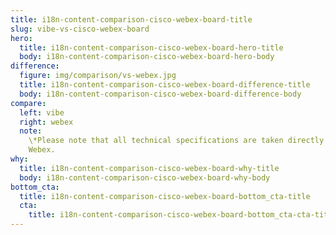```yaml
---
title: i18n-content-comparison-cisco-webex-board-title
slug: vibe-vs-cisco-webex-board
hero:
  title: i18n-content-comparison-cisco-webex-board-hero-title
  body: i18n-content-comparison-cisco-webex-board-hero-body
difference:
  figure: img/comparison/vs-webex.jpg
  title: i18n-content-comparison-cisco-webex-board-difference-title
  body: i18n-content-comparison-cisco-webex-board-difference-body
compare:
  left: vibe
  right: webex
  note:
    \*Please note that all technical specifications are taken directly from Cisco
    Webex.
why:
  title: i18n-content-comparison-cisco-webex-board-why-title
  body: i18n-content-comparison-cisco-webex-board-why-body
bottom_cta:
  title: i18n-content-comparison-cisco-webex-board-bottom_cta-title
  cta:
    title: i18n-content-comparison-cisco-webex-board-bottom_cta-cta-title
---
```

